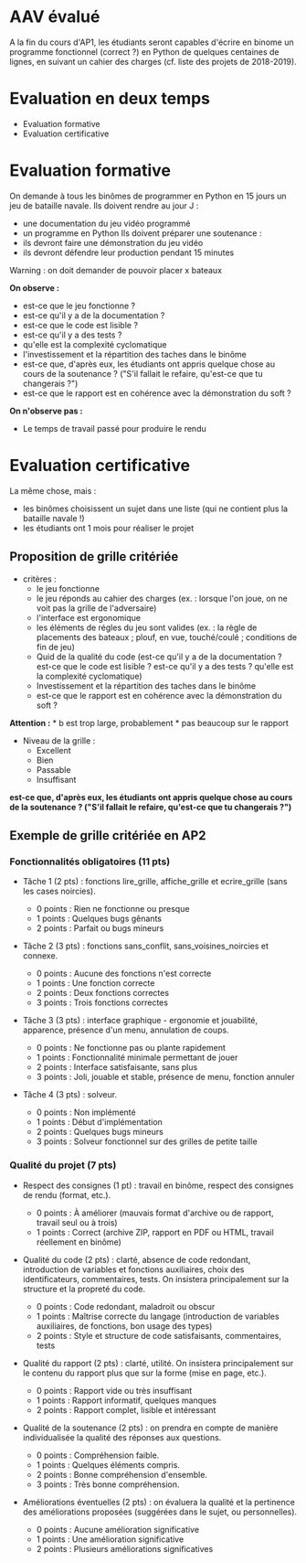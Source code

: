 # AAV évalué

A la fin du cours d'AP1, les étudiants seront capables d'écrire en binome un programme fonctionnel (correct ?) en Python de quelques centaines de lignes, en suivant un cahier des charges (cf. liste des projets de 2018-2019).


# Evaluation en deux temps

* Evaluation formative
* Evaluation certificative

# Evaluation formative

On demande à tous les binômes de programmer en Python en 15 jours un jeu de bataille navale.
Ils doivent rendre au jour J :
* une documentation du jeu vidéo programmé
* un programme en Python
Ils doivent préparer une soutenance :
* ils devront faire une démonstration du jeu vidéo
* ils devront défendre leur production pendant 15 minutes

Warning : on doit demander de pouvoir placer x bateaux


**On observe :**
* est-ce que le jeu fonctionne ?
* est-ce qu'il y a de la documentation ?
* est-ce que le code est lisible ?
* est-ce qu'il y a des tests ?
* qu'elle est la complexité cyclomatique
* l'investissement et la répartition des taches dans le binôme
* est-ce que, d'après eux, les étudiants ont appris quelque chose au cours de la soutenance ?
	("S'il fallait le refaire, qu'est-ce que tu changerais ?")
* est-ce que le rapport est en cohérence avec la démonstration du soft ?


**On n'observe pas :**
* Le temps de travail passé pour produire le rendu

# Evaluation certificative

La même chose, mais :
* les binômes choisissent un sujet dans une liste (qui ne contient plus la bataille navale !)
* les étudiants ont 1 mois pour réaliser le projet

## Proposition de grille critériée


* critères :
	* le jeu fonctionne
	* le jeu réponds au cahier des charges (ex. : lorsque l'on joue, on ne voit pas la grille de l'adversaire) 
	* l'interface est ergonomique
	* les éléments de régles du jeu sont valides (ex. : la règle de placements des bateaux ; plouf, en vue, touché/coulé ; conditions de fin de jeu)
	* Quid de la qualité du code (est-ce qu'il y a de la documentation ? est-ce que le code est lisible ? est-ce qu'il y a des tests ? qu'elle est la complexité cyclomatique)
	* Investissement et la répartition des taches dans le binôme
	* est-ce que le rapport est en cohérence avec la démonstration du soft ?

__Attention :__
	* b est trop large, probablement
	* pas beaucoup sur le rapport

* Niveau de la grille :
	* Excellent
	* Bien
	* Passable
	* Insuffisant

__est-ce que, d'après eux, les étudiants ont appris quelque chose au cours de la soutenance ?
	("S'il fallait le refaire, qu'est-ce que tu changerais ?")__


## Exemple de grille critériée en AP2


### Fonctionnalités obligatoires (11 pts)


* Tâche 1 (2 pts) : fonctions lire_grille, affiche_grille et ecrire_grille (sans les cases noircies).
	* 0 points : Rien ne fonctionne ou presque
	* 1 points : Quelques bugs gênants
	* 2 points : Parfait ou bugs mineurs

* Tâche 2 (3 pts) : fonctions sans_conflit, sans_voisines_noircies et connexe.
	* 0 points : Aucune des fonctions n'est correcte
	* 1 points : Une fonction correcte
	* 2 points : Deux fonctions correctes
	* 3 points : Trois fonctions correctes

* Tâche 3 (3 pts) : interface graphique - ergonomie et jouabilité, apparence, présence d'un menu, annulation de coups.
	* 0 points : Ne fonctionne pas ou plante rapidement
	* 1 points : Fonctionnalité minimale permettant de jouer
	* 2 points : Interface satisfaisante, sans plus
	* 3 points : Joli, jouable et stable, présence de menu, fonction annuler

* Tâche 4 (3 pts) : solveur.
	* 0 points : Non implémenté
	* 1 points : Début d'implémentation
	* 2 points : Quelques bugs mineurs
	* 3 points : Solveur fonctionnel sur des grilles de petite taille


### Qualité du projet (7 pts)


* Respect des consignes (1 pt) : travail en binôme, respect des consignes de rendu (format, etc.).
	* 0 points : À améliorer (mauvais format d'archive ou de rapport, travail seul ou à trois)
	* 1 points : Correct (archive ZIP, rapport en PDF ou HTML, travail réellement en binôme)

* Qualité du code (2 pts) : clarté, absence de code redondant, introduction de variables et fonctions auxiliaires, choix des identificateurs, commentaires, tests. On insistera principalement sur la structure et la propreté du code.
	* 0 points : Code redondant, maladroit ou obscur
	* 1 points : Maîtrise correcte du langage (introduction de variables auxiliaires, de fonctions, bon usage des types)
	* 2 points : Style et structure de code satisfaisants, commentaires, tests

* Qualité du rapport (2 pts) : clarté, utilité. On insistera principalement sur le contenu du rapport plus que sur la forme (mise en page, etc.).
	* 0 points : Rapport vide ou très insuffisant
	* 1 points : Rapport informatif, quelques manques
	* 2 points : Rapport complet, lisible et intéressant

* Qualité de la soutenance (2 pts) : on prendra en compte de manière individualisée la qualité des réponses aux questions.
	* 0 points : Compréhension faible.
	* 1 points : Quelques éléments compris.
	* 2 points : Bonne compréhension d'ensemble.
	* 3 points : Très bonne compréhension.

* Améliorations éventuelles (2 pts) : on évaluera la qualité et la pertinence des améliorations proposées (suggérées dans le sujet, ou personnelles).
	* 0 points : Aucune amélioration significative
	* 1 points : Une amélioration significative
	* 2 points : Plusieurs améliorations significatives

